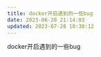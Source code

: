 ```yaml
---
title: docker开启遇到的一些bug
date: 2023-06-28 21:14:03
updated: 2023-07-28 10:38:12
---
```

docker开启遇到的一些bug

